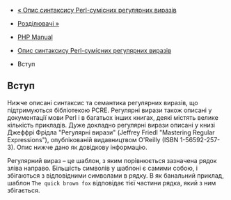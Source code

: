 - [« Опис синтаксису Perl-сумісних регулярних
виразів](reference.pcre.pattern.syntax.md)
- [Розділювачі »](regexp.reference.delimiters.md)

- [PHP Manual](index.md)
- [Опис синтаксису Perl-сумісних регулярних
виразів](reference.pcre.pattern.syntax.md)
- Вступ

## Вступ

Нижче описані синтаксис та семантика регулярних виразів, що підтримуються
бібліотекою PCRE. Регулярні вирази також описані у документації
мови Perl і в багатьох інших книгах, деякі містять велике
кількість прикладів. Дуже докладно регулярні вирази описані у книзі
Джеффрі Фрідла "Регулярні вирази" (Jeffrey Friedl "Mastering Regular
Expressions"), опублікованій видавництвом O'Reilly (ISBN
1-56592-257-3). Опис нижче дано як довідкову інформацію.

Регулярний вираз – це шаблон, з яким порівнюється зазначена
рядок зліва направо. Більшість символів у шаблоні є самими
собою, і збігаються з відповідними символами в рядку. В
як банальний приклад, шаблон `The quick brown fox` відповідає
тієї частини рядка, який з ним збігається.

